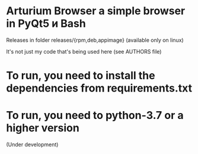 # Arturium Browser a simple browser in PyQt5 и Bash
Releases in folder releases/{rpm,deb,appimage}  (available only on linux)

It's not just my code that's being used here (see AUTHORS file)
# To run, you need to install the dependencies from requirements.txt
# To run, you need to python-3.7 or a higher version


(Under development)
